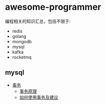 # awesome-programmer

编程相关的知识汇总，包括不限于:

- redis
- golang
- mongodb
- mysql
- kafka
- rocketmq

## mysql

* [事务](#)
    * [事务原理](#)
    * [如何使用事务及建议](#)

 

